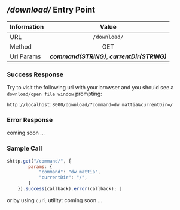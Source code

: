 ## ***/download/*** Entry Point

| Information | Value |
| ----------- |:-------------:|
| URL      | `/download/`        |
| Method   |           GET      |
| Url Params | ***command(STRING)***, ***currentDir(STRING)***      |

### Success Response
Try to visit the following url with your browser and you should see a `download/open file window` prompting:

    http://localhost:8000/download/?command=dw mattia&currentDir=/


### Error Response
coming soon ...

### Sample Call

```javascript
$http.get("/command/", {
        params: {
            "command": "dw mattia",
            "currentDir": "/",
        }
    }).success(callback).error(callback); |
```

or by using `curl` utility:
coming soon ...